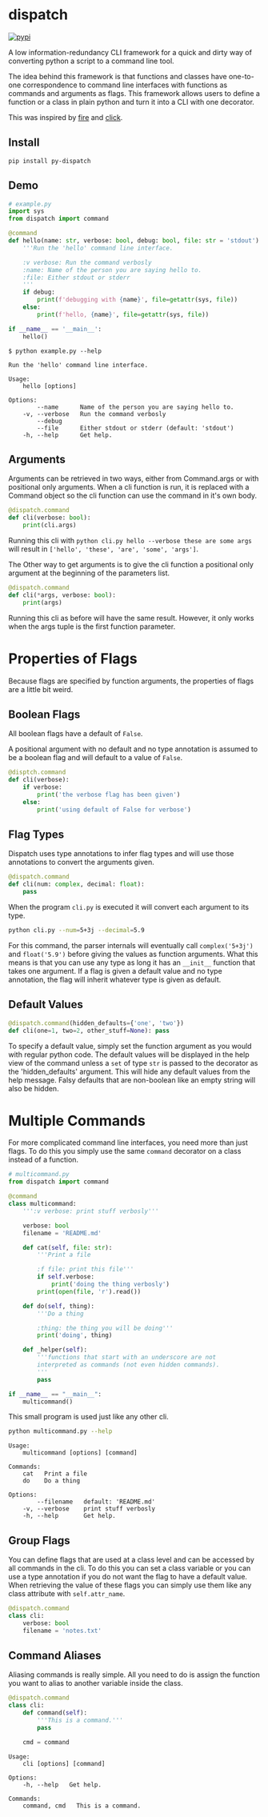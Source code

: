 # dispatch
[![pypi](https://img.shields.io/pypi/v/py-dispatch.svg)](https://pypi.python.org/pypi/py-dispatch)

A low information-redundancy CLI framework for a quick and dirty way of converting python a script to a command line tool.

The idea behind this framework is that functions and classes have one-to-one correspondence to command line interfaces with functions as commands and arguments as flags. This framework allows users to define a function or a class in plain python and turn it into a CLI with one decorator.

This was inspired by [fire](https://github.com/google/python-fire) and [click](https://click.palletsprojects.com/).

## Install
```
pip install py-dispatch
```

## Demo
[docs.python]: # (grep -Pzo "[[?s]]# example\.py.*[[?=#end example\.py]]" example.py | tr -d '\0')
```python
# example.py
import sys
from dispatch import command

@command
def hello(name: str, verbose: bool, debug: bool, file: str = 'stdout'):
    '''Run the 'hello' command line interface.

    :v verbose: Run the command verbosly
    :name: Name of the person you are saying hello to.
    :file: Either stdout or stderr
    '''
    if debug:
        print(f'debugging with {name}', file=getattr(sys, file))
    else:
        print(f'hello, {name}', file=getattr(sys, file))

if __name__ == '__main__':
    hello()
```

```
$ python example.py --help
```

[docs]: # (python example.py --help)
```
Run the 'hello' command line interface.

Usage:
    hello [options]

Options:
        --name      Name of the person you are saying hello to.
    -v, --verbose   Run the command verbosly
        --debug
        --file      Either stdout or stderr (default: 'stdout')
    -h, --help      Get help.
```

Arguments
---------
Arguments can be retrieved in two ways, either from Command.args or with positional only arguments. When a cli function is run, it is replaced with a Command object so the cli function can use the command in it's own body.
```python
@dispatch.command
def cli(verbose: bool):
    print(cli.args)
```
Running this cli with `python cli.py hello --verbose these are some args` will result in `['hello', 'these', 'are', 'some', 'args']`.

The Other way to get arguments is to give the cli function a positional only argument at the beginning of the parameters list.
```python
@dispatch.command
def cli(*args, verbose: bool):
    print(args)
```
Running this cli as before will have the same result. However, it only works when the args tuple is the first function parameter.

Properties of Flags
===================
Because flags are specified by function arguments, the properties of flags are a little bit weird.

Boolean Flags
-------------
All boolean flags have a default of `False`.

A positional argument with no default and no type annotation is assumed to be a boolean flag and will default to a value of `False`.
```python
@disptch.command
def cli(verbose):
    if verbose:
        print('the verbose flag has been given')
    else:
        print('using default of False for verbose')
```

Flag Types
----------
Dispatch uses type annotations to infer flag types and will use those annotations to convert the arguments given.
```python
@dispatch.command
def cli(num: complex, decimal: float):
    pass
```
When the program `cli.py` is executed it will convert each argument to its type.
```bash
python cli.py --num=5+3j --decimal=5.9
```
For this command, the parser internals will eventually call `complex('5+3j')` and `float('5.9')` before giving the values as function arguments.
What this means is that you can use any type as long it has an `__init__` function that takes one argument. If a flag is given a default value and no type annotation, the flag will inherit whatever type is given as default.

Default Values
--------------
```python
@dispatch.command(hidden_defaults={'one', 'two'})
def cli(one=1, two=2, other_stuff=None): pass
```
To specify a default value, simply set the function argument as you would with regular python code. The default values will be displayed in the help view of the command unless a `set` of type `str` is passed to the decorator as the 'hidden_defaults' argument. This will hide any default values from the help message. Falsy defaults that are non-boolean like an empty string will also be hidden.


Multiple Commands
=================
For more complicated command line interfaces, you need more than just flags. To do this you simply use the same `command` decorator on a class instead of a function.

[docs.python]: # (cat multicommand.py)
```python
# multicommand.py
from dispatch import command

@command
class multicommand:
    ''':v verbose: print stuff verbosly'''

    verbose: bool
    filename = 'README.md'

    def cat(self, file: str):
        '''Print a file

        :f file: print this file'''
        if self.verbose:
            print('doing the thing verbosly')
        print(open(file, 'r').read())

    def do(self, thing):
        '''Do a thing

        :thing: the thing you will be doing'''
        print('doing', thing)

    def _helper(self):
        '''functions that start with an underscore are not
        interpreted as commands (not even hidden commands).
        '''
        pass

if __name__ == "__main__":
    multicommand()
```

This small program is used just like any other cli.
```bash
python multicommand.py --help
```

[docs]: # (python multicommand.py --help)
```
Usage:
    multicommand [options] [command]

Commands:
    cat   Print a file
    do    Do a thing

Options:
        --filename   default: 'README.md'
    -v, --verbose    print stuff verbosly
    -h, --help       Get help.
```

Group Flags
------------
You can define flags that are used at a class level and can be accessed by all commands in the cli. To do this you can set a class variable or you can use a type annotation if you do not want the flag to have a default value. When retrieving the value of these flags you can simply use them like any class attribute with `self.attr_name`.
```python
@dispatch.command
class cli:
    verbose: bool
    filename = 'notes.txt'
```

Command Aliases
---------------
Aliasing commands is really simple. All you need to do is assign the function you want to alias to another variable inside the class.
```python
@dispatch.command
class cli:
    def command(self):
        '''This is a command.'''
        pass

    cmd = command
```

```
Usage:
    cli [options] [command]

Options:
    -h, --help   Get help.

Commands:
    command, cmd   This is a command.
```
